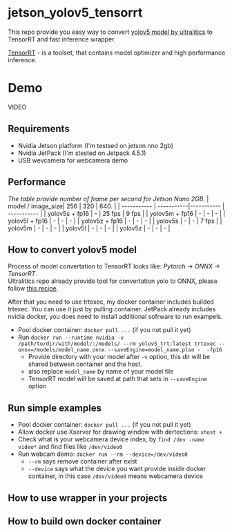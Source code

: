 # jetson_yolov5_tensorrt
This repo provide you easy way to convert [yolov5 model by ultralitics](https://github.com/ultralytics/yolov5) to TensorRT and fast inference wrapper. 


[TensorRT](https://developer.nvidia.com/tensorrt) - is a toolset, that contains model optimizer and high performance inference.

# Demo
VIDEO


## Requirements 
* Nvidia Jetson platform (I'm testsed on jetson nno 2gb)
* Nvidia JetPack (I'm stested on Jetpack 4.5.1)
* USB wevcamera for webcamera demo


## Performance
*The table provide number of frame per second for Jetson Nano 2GB.*
| model / image_size|    256 |        320 |     640.    |
| ----------- | -----------|----------- | ----------- |
| yolov5s + fp16  | -      | 25 fps      | 9 fps       |
| yolov5m  + fp16   | -      | -      | -       |
| yolov5l  + fp16   | -      | -      | -       |
| yolov5z  + fp16   | -      | -      |   -          |
| yolov5s     | -      | -      | 7 fps       |
| yolov5m     | -      | -      | -       |
| yolov5l     | -      | -      | -       |
| yolov5z     | -      | -      |   -          |


## How to convert yolov5 model
Process of model convertation to TensorRT looks like: *Pytorch -> ONNX -> TensorRT*.
<br>Ultralitics repo already provide tool for convertation yolo to ONNX, please follow [this recipe](https://github.com/ultralytics/yolov5/issues/251).

After that you need to use trtexec, my docker container includes builded trtexec. You can use it just by pulling container.
JetPack already includes nvidia docker, you does need to install additional sofrware to run exampels.
* Pool docker container: `docker pull ...` (if you not pull it yet)
* Run `docker run --runtime nvidia -v /path/to/dir/with/model/:/models/ --rm yolov5_trt:latest trtexec --onnx=/models/model_name.onnx --saveEngine=model_name.plan -  -fp16`
  - Provide directory with your model after `-v` option, this dir will be shared between container and the host.
  - also replace `model_name` by name of your model file
  - TensorRT model will be saved at path that sets in `--saveEngine` option

## Run simple examples
* Pool docker container: `docker pull ...` (if you not pull it yet)
* Allow docker use Xserver for drawing window with dertections: `xhost +`
* Check what is your webcamera device index, by `find /dev -name video*` and find files like `/dev/video0` 
* Run webcam demo: `docker run --rm --device=/dev/video0`
   - `--rm`  says remove container after exist
   - `--device` says what the device you want provide inside docker container, in this case `/dev/video0` means webcamera device


## How to use wrapper in your projects


## How to build own docker container


